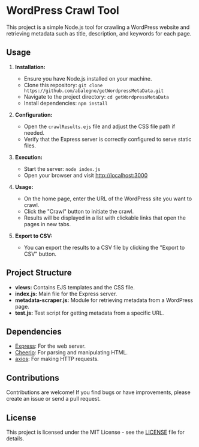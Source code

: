 # WordPress Crawl Tool

This project is a simple Node.js tool for crawling a WordPress website and retrieving metadata such as title, description, and keywords for each page.

## Usage

1. **Installation:**
   - Ensure you have Node.js installed on your machine.
   - Clone this repository: `git clone https://github.com/abalegno/getWordpressMetaData.git`
   - Navigate to the project directory: `cd getWordpressMetaData`
   - Install dependencies: `npm install`

2. **Configuration:**
   - Open the `crawlResults.ejs` file and adjust the CSS file path if needed.
   - Verify that the Express server is correctly configured to serve static files.

3. **Execution:**
   - Start the server: `node index.js`
   - Open your browser and visit [http://localhost:3000](http://localhost:3000)

4. **Usage:**
   - On the home page, enter the URL of the WordPress site you want to crawl.
   - Click the "Crawl" button to initiate the crawl.
   - Results will be displayed in a list with clickable links that open the pages in new tabs.

5. **Export to CSV:**
   - You can export the results to a CSV file by clicking the "Export to CSV" button.

## Project Structure

- **views:** Contains EJS templates and the CSS file.
- **index.js:** Main file for the Express server.
- **metadata-scraper.js:** Module for retrieving metadata from a WordPress page.
- **test.js:** Test script for getting metadata from a specific URL.

## Dependencies

- [Express](https://expressjs.com/): For the web server.
- [Cheerio](https://cheerio.js.org/): For parsing and manipulating HTML.
- [axios](https://axios-http.com/): For making HTTP requests.

## Contributions

Contributions are welcome! If you find bugs or have improvements, please create an issue or send a pull request.

## License

This project is licensed under the MIT License - see the [LICENSE](LICENSE) file for details.
